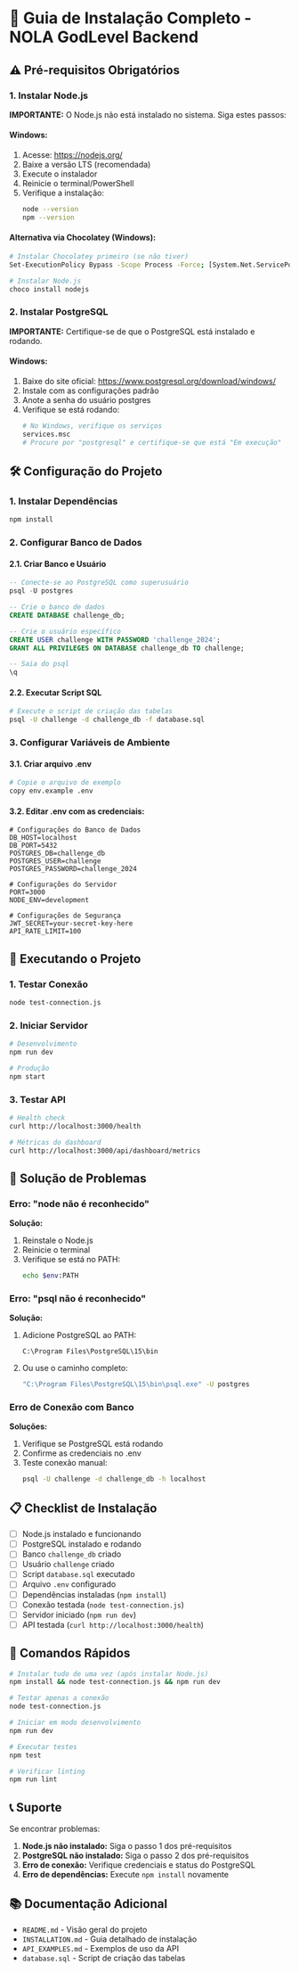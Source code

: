# 🚀 Guia de Instalação Completo - NOLA GodLevel Backend

## ⚠️ Pré-requisitos Obrigatórios

### 1. Instalar Node.js
**IMPORTANTE:** O Node.js não está instalado no sistema. Siga estes passos:

#### Windows:
1. Acesse: https://nodejs.org/
2. Baixe a versão LTS (recomendada)
3. Execute o instalador
4. Reinicie o terminal/PowerShell
5. Verifique a instalação:
   ```bash
   node --version
   npm --version
   ```

#### Alternativa via Chocolatey (Windows):
```bash
# Instalar Chocolatey primeiro (se não tiver)
Set-ExecutionPolicy Bypass -Scope Process -Force; [System.Net.ServicePointManager]::SecurityProtocol = [System.Net.ServicePointManager]::SecurityProtocol -bor 3072; iex ((New-Object System.Net.WebClient).DownloadString('https://community.chocolatey.org/install.ps1'))

# Instalar Node.js
choco install nodejs
```

### 2. Instalar PostgreSQL
**IMPORTANTE:** Certifique-se de que o PostgreSQL está instalado e rodando.

#### Windows:
1. Baixe do site oficial: https://www.postgresql.org/download/windows/
2. Instale com as configurações padrão
3. Anote a senha do usuário postgres
4. Verifique se está rodando:
   ```bash
   # No Windows, verifique os serviços
   services.msc
   # Procure por "postgresql" e certifique-se que está "Em execução"
   ```

## 🛠️ Configuração do Projeto

### 1. Instalar Dependências
```bash
npm install
```

### 2. Configurar Banco de Dados

#### 2.1. Criar Banco e Usuário
```sql
-- Conecte-se ao PostgreSQL como superusuário
psql -U postgres

-- Crie o banco de dados
CREATE DATABASE challenge_db;

-- Crie o usuário específico
CREATE USER challenge WITH PASSWORD 'challenge_2024';
GRANT ALL PRIVILEGES ON DATABASE challenge_db TO challenge;

-- Saia do psql
\q
```

#### 2.2. Executar Script SQL
```bash
# Execute o script de criação das tabelas
psql -U challenge -d challenge_db -f database.sql
```

### 3. Configurar Variáveis de Ambiente

#### 3.1. Criar arquivo .env
```bash
# Copie o arquivo de exemplo
copy env.example .env
```

#### 3.2. Editar .env com as credenciais:
```env
# Configurações do Banco de Dados
DB_HOST=localhost
DB_PORT=5432
POSTGRES_DB=challenge_db
POSTGRES_USER=challenge
POSTGRES_PASSWORD=challenge_2024

# Configurações do Servidor
PORT=3000
NODE_ENV=development

# Configurações de Segurança
JWT_SECRET=your-secret-key-here
API_RATE_LIMIT=100
```

## 🚀 Executando o Projeto

### 1. Testar Conexão
```bash
node test-connection.js
```

### 2. Iniciar Servidor
```bash
# Desenvolvimento
npm run dev

# Produção
npm start
```

### 3. Testar API
```bash
# Health check
curl http://localhost:3000/health

# Métricas do dashboard
curl http://localhost:3000/api/dashboard/metrics
```

## 🔧 Solução de Problemas

### Erro: "node não é reconhecido"
**Solução:**
1. Reinstale o Node.js
2. Reinicie o terminal
3. Verifique se está no PATH:
   ```bash
   echo $env:PATH
   ```

### Erro: "psql não é reconhecido"
**Solução:**
1. Adicione PostgreSQL ao PATH:
   ```
   C:\Program Files\PostgreSQL\15\bin
   ```
2. Ou use o caminho completo:
   ```bash
   "C:\Program Files\PostgreSQL\15\bin\psql.exe" -U postgres
   ```

### Erro de Conexão com Banco
**Soluções:**
1. Verifique se PostgreSQL está rodando
2. Confirme as credenciais no .env
3. Teste conexão manual:
   ```bash
   psql -U challenge -d challenge_db -h localhost
   ```

## 📋 Checklist de Instalação

- [ ] Node.js instalado e funcionando
- [ ] PostgreSQL instalado e rodando
- [ ] Banco `challenge_db` criado
- [ ] Usuário `challenge` criado
- [ ] Script `database.sql` executado
- [ ] Arquivo `.env` configurado
- [ ] Dependências instaladas (`npm install`)
- [ ] Conexão testada (`node test-connection.js`)
- [ ] Servidor iniciado (`npm run dev`)
- [ ] API testada (`curl http://localhost:3000/health`)

## 🎯 Comandos Rápidos

```bash
# Instalar tudo de uma vez (após instalar Node.js)
npm install && node test-connection.js && npm run dev

# Testar apenas a conexão
node test-connection.js

# Iniciar em modo desenvolvimento
npm run dev

# Executar testes
npm test

# Verificar linting
npm run lint
```

## 📞 Suporte

Se encontrar problemas:

1. **Node.js não instalado:** Siga o passo 1 dos pré-requisitos
2. **PostgreSQL não instalado:** Siga o passo 2 dos pré-requisitos
3. **Erro de conexão:** Verifique credenciais e status do PostgreSQL
4. **Erro de dependências:** Execute `npm install` novamente

## 📚 Documentação Adicional

- `README.md` - Visão geral do projeto
- `INSTALLATION.md` - Guia detalhado de instalação
- `API_EXAMPLES.md` - Exemplos de uso da API
- `database.sql` - Script de criação das tabelas

